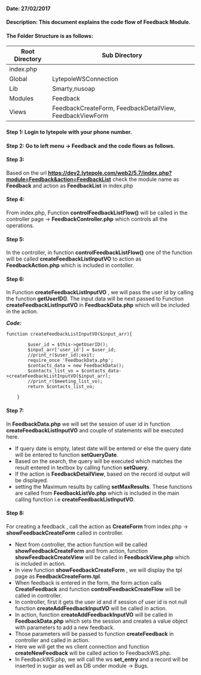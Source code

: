 #### Date: 27/02/2017

#### Description: This document explains the code flow of Feedback Module.

#### The Folder Structure is as follows:

 Root Directory | Sub Directory 
------------ | -------------
index.php | 
Global | LytepoleWSConnection
Lib | Smarty,nusoap
Modules | Feedback
Views | FeedbackCreateForm, FeedbackDetailView, FeedbackViewForm

#### Step 1: Login to lytepole with your phone number. 

#### Step 2: Go to left menu -> Feedback and the code flows as follows.

#### Step 3:
Based on the url **https://dev2.lytepole.com/web2/5.7/index.php?module=Feedback&action=FeedbackList** check the module name as **Feedback** and action as **FeedbackList** in index.php

#### Step 4: 
From index.php, Function **controlFeedbackListFlow()** will be called in the controller page -> **FeedbackController.php**  which controls all the operations.

#### Step 5:
In the controller, in function **controlFeedbackListFlow()** one of the function will be called **createFeedbackListInputVO** to action as **FeedbackAction.php** which is included in contoller.

#### Step 6:
In Function **createFeedbackListInputVO** , we will pass the user id by calling the function **getUserID()**. The input data will be next passed to Function **createFeedbackListInputVO** in **FeedbackData.php** which will be included in the action.

**_Code:_**

```
function createFeedbackListInputVO($input_arr){
        
		$user_id = $this->getUserID();	
		$input_arr['user_id'] = $user_id;
		//print_r($user_id);exit;
        require_once 'FeedbackData.php';
        $contacts_data = new FeedbackData();
        $contacts_list_vo = $contacts_data->createFeedbackListInputVO($input_arr);
		//print_r($meeting_list_vo);		
        return $contacts_list_vo;      
        
    }
 ```
 
#### Step 7:

In **FeedbackData.php** we will set the session of user id in function   **createFeedbackListInputVO** and couple of statements will be executed here.

- If query date is empty, latest date will be entered or else the query date will be entered to function **setQueryDate**.
- Based on the search, the query will be executed which matches the result entered in textbox by calling function **setQuery**.
- If the action is **FeedbackDetailView**, based on the record id output will be displayed.
- setting the Maximum results by calling **setMaxResults**. These functions are called from **FeedbackListVo.php** which is included in the main calling function i.e **createFeedbackListInputVO**.

#### Step 8:

For creating a feedback , call the action as **CreateForm** from index.php -> **showFeedbackCreateForm** called in controller.
- Next from controller, the action function will be called **showFeedbackCreateForm** and from action, function **showFeedbackCreateView** will be called in **FeedbackView.php** which is included in action.
- In view function **showFeedbackCreateForm** , we will display the tpl page as **FeedbackCreateForm.tpl**.
- When feedback is entered in the form, the form action calls **CreateFeedback** and function **controlFeedbackCreateFlow** will be called in controller.
- In controller, first it gets the user id and if session of user id is not null function **createAddFeedbackInputVO** will be called in action.
- In action, function **createAddFeedbackInputVO** will be called in **FeedbackData.php** which sets the session and creates a value object with parameters to add a new feedback.
- Those parameters will be passed to function **createFeedback** in controller and called in action.
- Here we will get the ws client connection and function **createNewFeedback** will be called action to FeedbackWS.php.
- In  FeedbackWS.php, we will call the ws **set_entry** and a record will be inserted in sugar as well as DB under module -> Bugs.







